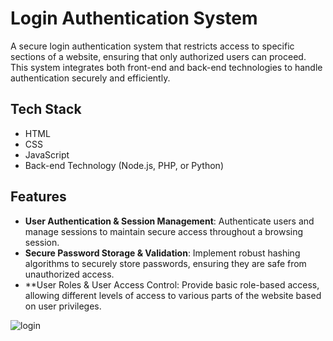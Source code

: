 

# Login Authentication System

A secure login authentication system that restricts access to specific sections of a website, ensuring that only authorized users can proceed. This system integrates both front-end and back-end technologies to handle authentication securely and efficiently.

## Tech Stack
- HTML
- CSS
- JavaScript
- Back-end Technology (Node.js, PHP, or Python)

## Features
- **User Authentication & Session Management**: Authenticate users and manage sessions to maintain secure access throughout a browsing session.
- **Secure Password Storage & Validation**: Implement robust hashing algorithms to securely store passwords, ensuring they are safe from unauthorized access.
- **User Roles & User Access Control: Provide basic role-based access, allowing different levels of access to various parts of the website based on user privileges.



![login](https://github.com/user-attachments/assets/4e794b3c-599d-4a32-8e22-844397561cf9)
